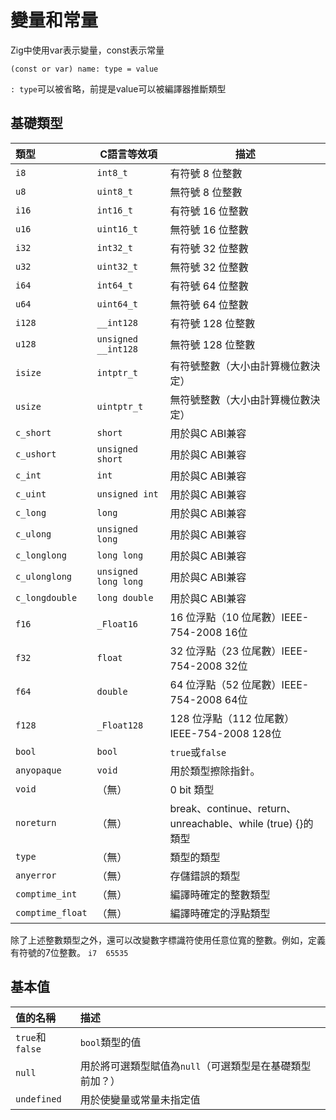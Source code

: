# 變量和常量

Zig中使用var表示變量，const表示常量

`(const or var) name: type = value`

`: type`可以被省略，前提是value可以被編譯器推斷類型

## 基礎類型

| 類型             | C語言等效項          | 描述                                                        |
| :--------------- | -------------------- | ----------------------------------------------------------- |
| `i8`             | `int8_t`             | 有符號 8 位整數                                             |
| `u8`             | `uint8_t`            | 無符號 8 位整數                                             |
| `i16`            | `int16_t`            | 有符號 16 位整數                                            |
| `u16`            | `uint16_t`           | 無符號 16 位整數                                            |
| `i32`            | `int32_t`            | 有符號 32 位整數                                            |
| `u32`            | `uint32_t`           | 無符號 32 位整數                                            |
| `i64`            | `int64_t`            | 有符號 64 位整數                                            |
| `u64`            | `uint64_t`           | 無符號 64 位整數                                            |
| `i128`           | `__int128`           | 有符號 128 位整數                                           |
| `u128`           | `unsigned __int128`  | 無符號 128 位整數                                           |
| `isize`          | `intptr_t`           | 有符號整數（大小由計算機位數決定）                          |
| `usize`          | `uintptr_t`          | 無符號整數（大小由計算機位數決定）                          |
| `c_short`        | `short`              | 用於與C ABI兼容                                             |
| `c_ushort`       | `unsigned short`     | 用於與C ABI兼容                                             |
| `c_int`          | `int`                | 用於與C ABI兼容                                             |
| `c_uint`         | `unsigned int`       | 用於與C ABI兼容                                             |
| `c_long`         | `long`               | 用於與C ABI兼容                                             |
| `c_ulong`        | `unsigned long`      | 用於與C ABI兼容                                             |
| `c_longlong`     | `long long`          | 用於與C ABI兼容                                             |
| `c_ulonglong`    | `unsigned long long` | 用於與C ABI兼容                                             |
| `c_longdouble`   | `long double`        | 用於與C ABI兼容                                             |
| `f16`            | `_Float16`           | 16 位浮點（10 位尾數）IEEE-754-2008 16位                    |
| `f32`            | `float`              | 32 位浮點（23 位尾數）IEEE-754-2008 32位                    |
| `f64`            | `double`             | 64 位浮點（52 位尾數）IEEE-754-2008 64位                    |
| `f128`           | `_Float128`          | 128 位浮點（112 位尾數）IEEE-754-2008 128位                 |
| `bool`           | `bool`               | `true`或`false`                                             |
| `anyopaque`      | `void`               | 用於類型擦除指針。 |
| `void`           | （無）               | 0 bit 類型                                                  |
| `noreturn`       | （無）               | break、continue、return、unreachable、while (true) {}的類型 |
| `type`           | （無）               | 類型的類型                                                  |
| `anyerror`       | （無）               | 存儲錯誤的類型                                              |
| `comptime_int`   | （無）               | 編譯時確定的整數類型                                        |
| `comptime_float` | （無）               | 編譯時確定的浮點類型                                        |

除了上述整數類型之外，還可以改變數字標識符使用任意位寬的整數。例如，定義有符號的7位整數。 `i7  65535`

## 基本值

| 值的名稱        | 描述                                                     |
| :-------------- | :------------------------------------------------------- |
| `true`和`false` | `bool`類型的值                                           |
| `null `         | 用於將可選類型賦值為`null`（可選類型是在基礎類型前加？） |
| `undefined`     | 用於使變量或常量未指定值                                 |
